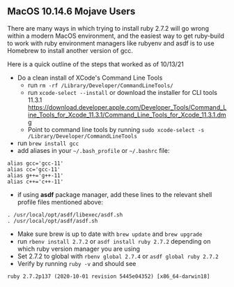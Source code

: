 ## MacOS 10.14.6 Mojave Users

There are many ways in which trying to install ruby 2.7.2 will go wrong within a modern MacOS environment, and the easiest way to get ruby-build to work with ruby environment managers like rubyenv and asdf is to use Homebrew to install another version of gcc.

Here is a quick outline of the steps that worked as of 10/13/21

- Do a clean install of XCode's Command Line Tools
  - run `rm -rf /Library/Developer/CommandLineTools/`
  - run `xcode-select --install` or download the installer for CLI tools 11.3.1 https://download.developer.apple.com/Developer_Tools/Command_Line_Tools_for_Xcode_11.3.1/Command_Line_Tools_for_Xcode_11.3.1.dmg
  - Point to command line tools by running `sudo xcode-select -s /Library/Developer/CommandLineTools`
- run `brew install gcc`
- add aliases in your `~/.bash_profile` or `~/.bashrc` file:
```
alias gcc='gcc-11'
alias cc='gcc-11'
alias g++='g++-11'
alias c++='c++-11'
```
- if using **asdf** package manager, add these lines to the relevant shell profile files mentioned above:
```
. /usr/local/opt/asdf/libexec/asdf.sh
. /usr/local/opt/asdf/asdf.sh
```
- Make sure brew is up to date with `brew update` and `brew upgrade`
- run `rbenv install 2.7.2` or `asdf install ruby 2.7.2` depending on which ruby version manager you are using
- Set 2.7.2 to global with `rbenv global 2.7.4` or `asdf global ruby 2.7.2`
- Verify by running `ruby -v` and should see 
```
ruby 2.7.2p137 (2020-10-01 revision 5445e04352) [x86_64-darwin18]
```
